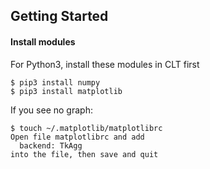 ## Getting Started

#### Install modules
For Python3, install these modules in CLT first
```
$ pip3 install numpy
$ pip3 install matplotlib
```

If you see no graph:
```
$ touch ~/.matplotlib/matplotlibrc
Open file matplotlibrc and add
  backend: TkAgg
into the file, then save and quit
```
